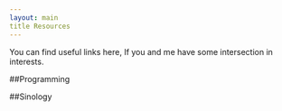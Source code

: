 ```yaml
---
layout: main
title Resources
---
```

You can find useful links here, If you and me have some intersection in interests.

##Programming

##Sinology
